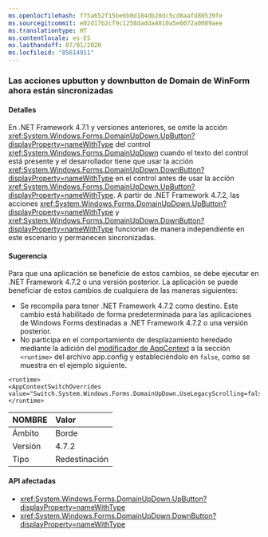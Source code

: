 ```yaml
---
ms.openlocfilehash: f75a652f15be6b0d184db20dc5cd8aafd80539fe
ms.sourcegitcommit: e02d17b2cf9c1258dadda4810a5e6072a0089aee
ms.translationtype: HT
ms.contentlocale: es-ES
ms.lasthandoff: 07/01/2020
ms.locfileid: "85614911"
---
```

### <a name="winforms-domain-upbutton-and-downbutton-actions-are-in-sync-now"></a>Las acciones upbutton y downbutton de Domain de WinForm ahora están sincronizadas

#### <a name="details"></a>Detalles

En .NET Framework 4.7.1 y versiones anteriores, se omite la acción <xref:System.Windows.Forms.DomainUpDown.UpButton?displayProperty=nameWithType> del control <xref:System.Windows.Forms.DomainUpDown> cuando el texto del control está presente y el desarrollador tiene que usar la acción <xref:System.Windows.Forms.DomainUpDown.DownButton?displayProperty=nameWithType> en el control antes de usar la acción <xref:System.Windows.Forms.DomainUpDown.UpButton?displayProperty=nameWithType>. A partir de .NET Framework 4.7.2, las acciones <xref:System.Windows.Forms.DomainUpDown.UpButton?displayProperty=nameWithType> y <xref:System.Windows.Forms.DomainUpDown.DownButton?displayProperty=nameWithType> funcionan de manera independiente en este escenario y permanecen sincronizadas.

#### <a name="suggestion"></a>Sugerencia

Para que una aplicación se beneficie de estos cambios, se debe ejecutar en .NET Framework 4.7.2 o una versión posterior. La aplicación se puede beneficiar de estos cambios de cualquiera de las maneras siguientes:

- Se recompila para tener .NET Framework 4.7.2 como destino. Este cambio está habilitado de forma predeterminada para las aplicaciones de Windows Forms destinadas a .NET Framework 4.7.2 o una versión posterior.
- No participa en el comportamiento de desplazamiento heredado mediante la adición del [modificador de AppContext](https://docs.microsoft.com/dotnet/framework/configure-apps/file-schema/runtime/appcontextswitchoverrides-element) a la sección `<runtime>` del archivo app.config y estableciéndolo en `false`, como se muestra en el ejemplo siguiente.

<pre><code class="lang-xml">&lt;runtime&gt;&#13;&#10;&lt;AppContextSwitchOverrides value=&quot;Switch.System.Windows.Forms.DomainUpDown.UseLegacyScrolling=false&quot;/&gt;&#13;&#10;&lt;/runtime&gt;&#13;&#10;</code></pre>

| NOMBRE    | Valor       |
|:--------|:------------|
| Ámbito   | Borde        |
| Versión | 4.7.2       |
| Tipo    | Redestinación |

#### <a name="affected-apis"></a>API afectadas

- <xref:System.Windows.Forms.DomainUpDown.UpButton?displayProperty=nameWithType>
- <xref:System.Windows.Forms.DomainUpDown.DownButton?displayProperty=nameWithType>
